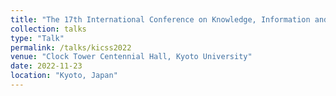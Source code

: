 ```yaml
---
title: "The 17th International Conference on Knowledge, Information and Creativity Support Systems(KICSS2022)"
collection: talks
type: "Talk"
permalink: /talks/kicss2022
venue: "Clock Tower Centennial Hall, Kyoto University"
date: 2022-11-23
location: "Kyoto, Japan"
---
```

